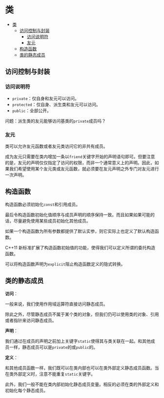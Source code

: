 # 类

- [类](#类)
  - [访问控制与封装](#访问控制与封装)
    - [访问说明符](#访问说明符)
    - [友元](#友元)
  - [构造函数](#构造函数)
  - [类的静态成员](#类的静态成员)

## 访问控制与封装

### 访问说明符

- `private`：仅自身和友元可以访问。
- `protected`：仅自身、派生类和友元可以访问。
- `public`：全部公开。

问题：派生类的友元能够访问基类的`private`成员吗？

### 友元

类可以允许友元函数或者友元类访问它的非共有成员。

成为友元只需要在类内增加一条以`friend`关键字开始的声明语句即可。但要注意的是，友元的声明仅仅指定了访问的权限，而非一个通常意义上的声明。因此，如果我们希望使用某个友元类或友元函数，就必须要在友元声明之外专门对友元进行一次声明。

## 构造函数

构造函数必须初始化`const`和引用成员。

最后令构造函数初始化值顺序与成员声明的顺序保持一致。而且如果如果可能的话，尽量避免使用某些成员初始化其他成员。

如果一个构造函数为所有参数都提供了默认实参，则它实际上也定义了默认构造函数。

C++11 新标准扩展了构造函数初始值的功能，使得我们可以定义所谓的委托构造函数。

可以将构造函数声明为`explicit`阻止构造函数定义的隐式转换。

## 类的静态成员

**访问**：

一般来说，我们使用作用域运算符直接访问静态成员。

除此之外，尽管静态成员不属于某个类的对象，但我们仍可以使用类的对象、引用或者指针来访问静态成员。

**声明**：

我们通过在成员的声明之前加上关键字`static`使得其与类关联在一起。和其他成员一样，静态成员可以是`private`的或`public`的。

**定义**：

和其他成员函数一样，我们既可以在类内部也可以在类外部定义静态成员函数。当在类外部定义时，注意不能重复`static`关键字。

此外，我们一般不能在类内部初始化静态成员变量。相反的必须在类的外部定义和初始化每个静态成员。
